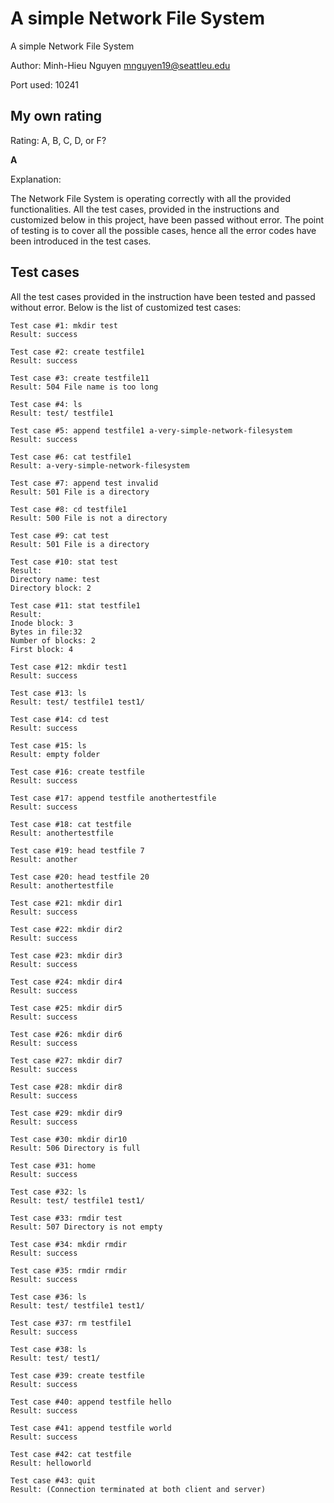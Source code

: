 # A simple Network File System

A simple Network File System

Author: Minh-Hieu Nguyen [mnguyen19@seattleu.edu](mnguyen19@seattleu.edu)

Port used: 10241

## My own rating

Rating: A, B, C, D, or F?

**A**

Explanation:

The Network File System is operating correctly with all the provided functionalities. All the test cases, provided in the instructions and customized below in this project, have been passed without error. The point of testing is to cover all the possible cases, hence all the error codes have been introduced in the test cases.

## Test cases

All the test cases provided in the instruction have been tested and passed without error. Below is the list of customized test cases:

```text
Test case #1: mkdir test
Result: success

Test case #2: create testfile1
Result: success

Test case #3: create testfile11
Result: 504 File name is too long

Test case #4: ls
Result: test/ testfile1

Test case #5: append testfile1 a-very-simple-network-filesystem
Result: success

Test case #6: cat testfile1
Result: a-very-simple-network-filesystem

Test case #7: append test invalid
Result: 501 File is a directory

Test case #8: cd testfile1
Result: 500 File is not a directory

Test case #9: cat test
Result: 501 File is a directory

Test case #10: stat test
Result:
Directory name: test
Directory block: 2

Test case #11: stat testfile1
Result:
Inode block: 3
Bytes in file:32
Number of blocks: 2
First block: 4

Test case #12: mkdir test1
Result: success

Test case #13: ls
Result: test/ testfile1 test1/

Test case #14: cd test
Result: success

Test case #15: ls
Result: empty folder

Test case #16: create testfile
Result: success

Test case #17: append testfile anothertestfile
Result: success

Test case #18: cat testfile
Result: anothertestfile

Test case #19: head testfile 7
Result: another

Test case #20: head testfile 20
Result: anothertestfile

Test case #21: mkdir dir1
Result: success

Test case #22: mkdir dir2
Result: success

Test case #23: mkdir dir3
Result: success

Test case #24: mkdir dir4
Result: success

Test case #25: mkdir dir5
Result: success

Test case #26: mkdir dir6
Result: success

Test case #27: mkdir dir7
Result: success

Test case #28: mkdir dir8
Result: success

Test case #29: mkdir dir9
Result: success

Test case #30: mkdir dir10
Result: 506 Directory is full

Test case #31: home
Result: success

Test case #32: ls
Result: test/ testfile1 test1/

Test case #33: rmdir test
Result: 507 Directory is not empty

Test case #34: mkdir rmdir
Result: success

Test case #35: rmdir rmdir
Result: success

Test case #36: ls
Result: test/ testfile1 test1/

Test case #37: rm testfile1
Result: success

Test case #38: ls
Result: test/ test1/

Test case #39: create testfile
Result: success

Test case #40: append testfile hello
Result: success

Test case #41: append testfile world
Result: success

Test case #42: cat testfile
Result: helloworld

Test case #43: quit
Result: (Connection terminated at both client and server)
```
